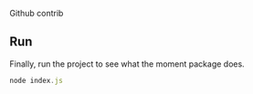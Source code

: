 Github contrib
## Run

Finally, run the project to see what the moment package does.

```javascript
node index.js
```
